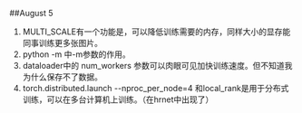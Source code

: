 ##August 5

1. MULTI_SCALE有一个功能是，可以降低训练需要的内存，同样大小的显存能同事训练更多张图片。
2. python -m 中-m参数的作用。
3. dataloader中的 num_workers 参数可以肉眼可见加快训练速度。但不知道我为什么保存不了数据。
4. torch.distributed.launch --nproc_per_node=4 和local_rank是用于分布式训练，可以在多台计算机上训练。（在hrnet中出现了）